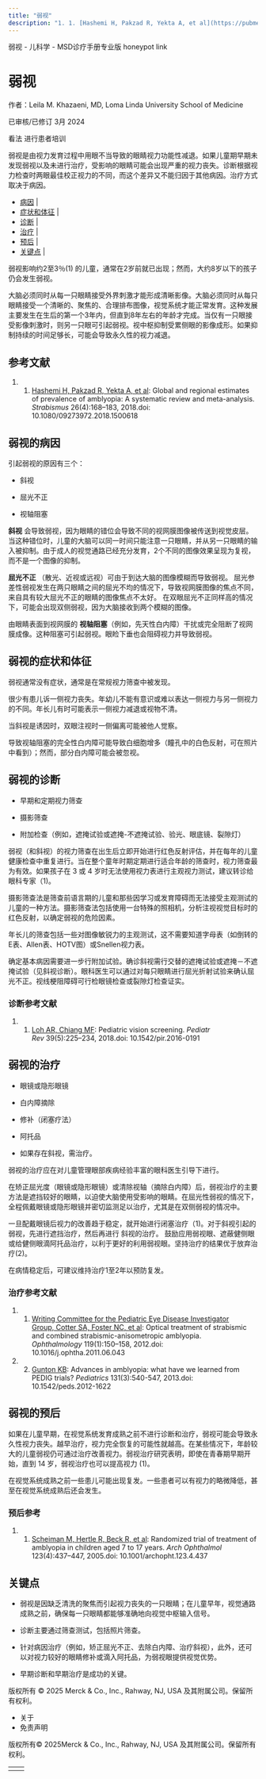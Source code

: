 ```yaml
---
title: "弱视"
description: "1. 1. [Hashemi H, Pakzad R, Yekta A, et al](https://pubmed.ncbi.nlm.nih.gov/30059649/): Global and regional estimates of prevalence of amblyopia: A systematic review and meta-analysis. _Strabismus_ 26(4):168–183, 2018.doi: 10.1080/09273972.2018.1500618"
---
```


﻿弱视 \- 儿科学 \- MSD诊疗手册专业版 honeypot link

# 弱视

作者：Leila M. Khazaeni, MD, Loma Linda University School of Medicine

已审核/已修订 3月 2024

看法 进行患者培训

弱视是由视力发育过程中用眼不当导致的眼睛视力功能性减退。如果儿童期早期未发现弱视以及未进行治疗，受影响的眼睛可能会出现严重的视力丧失。诊断根据视力检查时两眼最佳校正视力的不同，而这个差异又不能归因于其他病因。治疗方式取决于病因。

- [病因](#病因_v1098641_zh) \|
- [症状和体征](#症状和体征_v1098651_zh) \|
- [诊断](#诊断_v1098654_zh) \|
- [治疗](#治疗_v1419620_zh) \|
- [预后](#预后_v1098670_zh) \|
- [关键点](#关键点_v7540216_zh) \|

弱视影响约2至3％(1) 的儿童，通常在2岁前就已出现；然而，大约8岁以下的孩子仍会发生弱视。

大脑必须同时从每一只眼睛接受外界刺激才能形成清晰影像。大脑必须同时从每只眼睛接受一个清晰的、聚焦的、合理排布图像，视觉系统才能正常发育。这种发展主要发生在生后的第一个3年内，但直到8年左右的年龄才完成。当仅有一只眼接受影像刺激时，则另一只眼可引起弱视。视中枢抑制受累侧眼的影像成形。如果抑制持续的时间足够长，可能会导致永久性的视力减退。

## 参考文献

1. 1. [Hashemi H, Pakzad R, Yekta A, et al](https://pubmed.ncbi.nlm.nih.gov/30059649/): Global and regional estimates of prevalence of amblyopia: A systematic review and meta-analysis. _Strabismus_ 26(4):168–183, 2018.doi: 10.1080/09273972.2018.1500618


## 弱视的病因

引起弱视的原因有三个：

- 斜视

- 屈光不正

- 视轴阻塞


**斜视** 会导致弱视，因为眼睛的错位会导致不同的视网膜图像被传送到视觉皮层。当这种错位时，儿童的大脑可以同一时间只能注意一只眼睛，并从另一只眼睛的输入被抑制。由于成人的视觉通路已经充分发育，2个不同的图像效果呈现为复视，而不是一个图像的抑制。

**屈光不正** （散光、近视或远视）可由于到达大脑的图像模糊而导致弱视。 屈光参差性弱视发生在两只眼睛之间的屈光不均的情况下，导致视网膜图像的焦点不同，来自具有较大屈光不正的眼睛的图像焦点不太好。 在双眼屈光不正同样高的情况下，可能会出现双侧弱视，因为大脑接收到两个模糊的图像。

由眼睛表面到视网膜的 **视轴阻塞**（例如，先天性白内障）干扰或完全阻断了视网膜成像。这种阻塞可引起弱视。眼睑下垂也会阻碍视力并导致弱视。

## 弱视的症状和体征

弱视通常没有症状，通常是在常规视力筛查中被发现。

很少有患儿诉一侧视力丧失。年幼儿不能有意识或难以表达一侧视力与另一侧视力的不同。年长儿有时可能表示一侧视力减退或视物不清。

当斜视是诱因时，双眼注视时一侧偏离可能被他人觉察。

导致视轴阻塞的完全性白内障可能导致白细胞增多（瞳孔中的白色反射，可在照片中看到）；然而，部分白内障可能会被忽视。

## 弱视的诊断

- 早期和定期视力筛查

- 摄影筛查

- 附加检查（例如，遮掩试验或遮掩-不遮掩试验、验光、眼底镜、裂隙灯）


弱视（和斜视）的视力筛查在出生后立即开始进行红色反射评估，并在每年的儿童健康检查中重复进行。当在整个童年时期定期进行适合年龄的筛查时，视力筛查最为有效。如果孩子在 3 或 4 岁时无法使用视力表进行主观视力测试，建议转诊给眼科专家（1)。

摄影筛查法是筛查前语言期的儿童和那些因学习或发育障碍而无法接受主观测试的儿童的一种方法。摄影筛查法包括使用一台特殊的照相机，分析注视视觉目标时的红色反射，以确定弱视的危险因素。

年长儿的筛查包括一些对图像敏锐力的主观测试，这不需要知道字母表（如倒转的E表、Allen表、HOTV图）或Snellen视力表。

确定基本病因需要进一步行附加试验。确诊斜视需行交替的遮掩试验或遮掩－不遮掩试验（见斜视诊断）。眼科医生可以通过对每只眼睛进行屈光折射试验来确认屈光不正。视线梗阻障碍可行检眼镜检查或裂隙灯检查证实。

### 诊断参考文献

1. 1. [Loh AR, Chiang MF](https://www.ncbi.nlm.nih.gov/pmc/articles/PMC6317790/): Pediatric vision screening. _Pediatr Rev_ 39(5):225–234, 2018.doi: 10.1542/pir.2016-0191


## 弱视的治疗

- 眼镜或隐形眼镜

- 白内障摘除

- 修补（闭塞疗法）

- 阿托品

- 如果存在斜视，需治疗。


弱视的治疗应在对儿童管理眼部疾病经验丰富的眼科医生引导下进行。

在矫正屈光度（眼镜或隐形眼镜）或清除视轴（摘除白内障）后，弱视治疗的主要方法是遮挡较好的眼睛，以迫使大脑使用受影响的眼睛。在屈光性弱视的情况下，全程佩戴眼镜或隐形眼镜并密切监测足以治疗，尤其是在双侧弱视的情况中。

一旦配戴眼镜后视力的改善趋于稳定，就开始进行闭塞治疗（1)。对于斜视引起的弱视，先进行遮挡治疗，然后再进行 斜视的治疗。 鼓励应用弱视眼、遮蔽健侧眼或给健侧眼滴阿托品治疗，以利于更好的利用弱视眼。坚持治疗的结果优于放弃治疗(2)。

在病情稳定后，可建议维持治疗1至2年以预防复发。

### 治疗参考文献

1. 1. [Writing Committee for the Pediatric Eye Disease Investigator Group, Cotter SA, Foster NC, et al](https://www.ncbi.nlm.nih.gov/pmc/articles/PMC3250558/): Optical treatment of strabismic and combined strabismic-anisometropic amblyopia. _Ophthalmology_ 119(1):150–158, 2012.doi: 10.1016/j.ophtha.2011.06.043

2. 2. [Gunton KB](https://pubmed.ncbi.nlm.nih.gov/23382445/): Advances in amblyopia: what have we learned from PEDIG trials? _Pediatrics_ 131(3):540-547, 2013.doi: 10.1542/peds.2012-1622


## 弱视的预后

如果在儿童早期，在视觉系统发育成熟之前不进行诊断和治疗，弱视可能会导致永久性视力丧失。越早治疗，视力完全恢复的可能性就越高。在某些情况下，年龄较大的儿童弱视仍可通过治疗改善视力。弱视治疗研究表明，即使在青春期早期开始，直到 14 岁，弱视治疗也可以提高视力 (1)。

在视觉系统成熟之前一些患儿可能出现复发。一些患者可以有视力的略微降低，甚至在视觉系统成熟后还会发生。

### 预后参考

1. 1. [Scheiman M, Hertle R, Beck R, et al](https://pubmed.ncbi.nlm.nih.gov/15824215/): Randomized trial of treatment of amblyopia in children aged 7 to 17 years. _Arch Ophthalmol_ 123(4):437–447, 2005.doi: 10.1001/archopht.123.4.437


## 关键点

- 弱视是因缺乏清洗的聚焦而引起视力丧失的一只眼睛；在儿童早年，视觉通路成熟之前，确保每一只眼睛都能够准确地向视觉中枢输入信号。

- 诊断主要通过筛查测试，包括照片筛查。

- 针对病因治疗（例如，矫正屈光不正、去除白内障、治疗斜视），此外，还可以对视力较好的眼睛修补或滴入阿托品，为弱视眼提供视觉优势。

- 早期诊断和早期治疗是成功的关键。




版权所有 © 2025
Merck & Co., Inc., Rahway, NJ, USA 及其附属公司。保留所有权利。

- 关于
- 免责声明

版权所有© 2025Merck & Co., Inc., Rahway, NJ, USA 及其附属公司。保留所有权利。

|     |     |
| --- | --- |
|  |  |